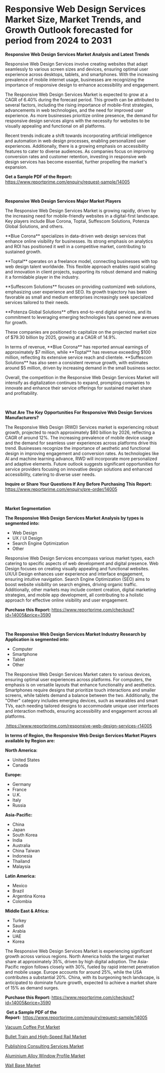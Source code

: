 <p><h1>Responsive Web Design Services Market Size, Market Trends, and Growth Outlook forecasted for period from 2024 to 2031</h1></p><p><strong>Responsive Web Design Services Market Analysis and Latest Trends</strong></p>
<p><p>Responsive Web Design Services involve creating websites that adapt seamlessly to various screen sizes and devices, ensuring optimal user experience across desktops, tablets, and smartphones. With the increasing prevalence of mobile internet usage, businesses are recognizing the importance of responsive design to enhance accessibility and engagement. </p><p>The Responsive Web Design Services Market is expected to grow at a CAGR of 6.40% during the forecast period. This growth can be attributed to several factors, including the rising importance of mobile-first strategies, advancements in web technologies, and the need for improved user experience. As more businesses prioritize online presence, the demand for responsive design services aligns with the necessity for websites to be visually appealing and functional on all platforms.</p><p>Recent trends indicate a shift towards incorporating artificial intelligence and automation in web design processes, enabling personalized user experiences. Additionally, there is a growing emphasis on accessibility features to cater to diverse audiences. As companies focus on improving conversion rates and customer retention, investing in responsive web design services has become essential, further propelling the market's expansion.</p></p>
<p><strong>Get a Sample PDF of the Report:&nbsp;</strong> <a href="https://www.reportprime.com/enquiry/request-sample/14005?utm_campaign=1113&utm_medium=2&utm_source=Github&utm_content=ia&utm_term=29112024&utm_id=responsive-web-design-services">https://www.reportprime.com/enquiry/request-sample/14005</a></p>
<p>&nbsp;</p>
<p><strong>Responsive Web Design Services Major Market Players</strong></p>
<p><p>The Responsive Web Design Services Market is growing rapidly, driven by the increasing need for mobile-friendly websites in a digital-first landscape. Key players include Blue Corona, Toptal, Suffescom Solutions, Potenza Global Solutions, and others.</p><p>**Blue Corona** specializes in data-driven web design services that enhance online visibility for businesses. Its strong emphasis on analytics and ROI has positioned it well in a competitive market, contributing to sustained growth. </p><p>**Toptal** operates on a freelance model, connecting businesses with top web design talent worldwide. This flexible approach enables rapid scaling and innovation in client projects, supporting its robust demand and making it a formidable player in the industry.</p><p>**Suffescom Solutions** focuses on providing customized web solutions, emphasizing user experience and SEO. Its growth trajectory has been favorable as small and medium enterprises increasingly seek specialized services tailored to their needs.</p><p>**Potenza Global Solutions** offers end-to-end digital services, and its commitment to leveraging emerging technologies has opened new avenues for growth. </p><p>These companies are positioned to capitalize on the projected market size of $79.30 billion by 2025, growing at a CAGR of 14.9%. </p><p>In terms of revenue, **Blue Corona** has reported annual earnings of approximately $7 million, while **Toptal** has revenue exceeding $100 million, reflecting its extensive service reach and clientele. **Suffescom Solutions** has also seen a consistent revenue growth, with estimates around $5 million, driven by increasing demand in the small business sector.</p><p>Overall, the competition in the Responsive Web Design Services Market will intensify as digitalization continues to expand, prompting companies to innovate and enhance their service offerings for sustained market share and profitability.</p></p>
<p>&nbsp;</p>
<p><strong>What Are The Key Opportunities For Responsive Web Design Services Manufacturers?</strong></p>
<p><p>The Responsive Web Design (RWD) Services market is experiencing robust growth, projected to reach approximately $80 billion by 2026, reflecting a CAGR of around 12%. The increasing prevalence of mobile device usage and the demand for seamless user experiences across platforms drive this trend. Businesses recognize the importance of aesthetic and functional design in improving engagement and conversion rates. As technologies like AI and machine learning advance, RWD will incorporate more personalized and adaptive elements. Future outlook suggests significant opportunities for service providers focusing on innovative design solutions and enhanced accessibility, catering to diverse user needs.</p></p>
<p><strong>Inquire or Share Your Questions If Any Before Purchasing This Report:</strong> <a href="https://www.reportprime.com/enquiry/pre-order/14005?utm_campaign=1113&utm_medium=2&utm_source=Github&utm_content=ia&utm_term=29112024&utm_id=responsive-web-design-services">https://www.reportprime.com/enquiry/pre-order/14005</a></p>
<p>&nbsp;</p>
<p><strong>Market Segmentation</strong></p>
<p><strong>The Responsive Web Design Services Market Analysis by types is segmented into:</strong></p>
<p><ul><li>Web Design</li><li>UX / UI Design</li><li>Search Engine Optimization</li><li>Other</li></ul></p>
<p><p>Responsive Web Design Services encompass various market types, each catering to specific aspects of web development and digital presence. Web Design focuses on creating visually appealing and functional websites. UX/UI Design enhances user experience and interface engagement, ensuring intuitive navigation. Search Engine Optimization (SEO) aims to boost website visibility on search engines, driving organic traffic. Additionally, other markets may include content creation, digital marketing strategies, and mobile app development, all contributing to a holistic approach for effective online visibility and user engagement.</p></p>
<p><strong>Purchase this Report:&nbsp;</strong><a href="https://www.reportprime.com/checkout?id=14005&price=3590&utm_campaign=1113&utm_medium=2&utm_source=Github&utm_content=ia&utm_term=29112024&utm_id=responsive-web-design-services">https://www.reportprime.com/checkout?id=14005&price=3590</a></p>
<p>&nbsp;</p>
<p><strong>The Responsive Web Design Services Market Industry Research by Application is segmented into:</strong></p>
<p><ul><li>Computer</li><li>Smartphone</li><li>Tablet</li><li>Other</li></ul></p>
<p><p>The Responsive Web Design Services Market caters to various devices, ensuring optimal user experiences across platforms. For computers, the emphasis is on versatile layouts that enhance functionality and aesthetics. Smartphones require designs that prioritize touch interactions and smaller screens, while tablets demand a balance between the two. Additionally, the "Other" category includes emerging devices, such as wearables and smart TVs, each needing tailored designs to accommodate unique user interfaces and interaction methods, ensuring accessibility and engagement across all platforms.</p></p>
<p><a href="https://www.reportprime.com/responsive-web-design-services-r14005?utm_campaign=1113&utm_medium=2&utm_source=Github&utm_content=ia&utm_term=29112024&utm_id=responsive-web-design-services">&nbsp;https://www.reportprime.com/responsive-web-design-services-r14005</a></p>
<p><strong>In terms of Region, the Responsive Web Design Services Market Players available by Region are:</strong></p>
<p>
    <p> <strong> North America: </strong>
        <ul>
            <li>United States</li>
            <li>Canada</li>
        </ul>
        </p> 
    <p> <strong> Europe: </strong>
        <ul>
            <li>Germany</li>
            <li>France</li>
            <li>U.K.</li>
            <li>Italy</li>
            <li>Russia</li>
        </ul>
        </p> 
    <p> <strong> Asia-Pacific: </strong>
        <ul>
            <li>China</li>
            <li>Japan</li>
            <li>South Korea</li>
            <li>India</li>
            <li>Australia</li>
            <li>China Taiwan</li>
            <li>Indonesia</li>
            <li>Thailand</li>
            <li>Malaysia</li>
        </ul>
        </p> 
    <p> <strong> Latin America: </strong>
        <ul>
            <li>Mexico</li>
            <li>Brazil</li>
            <li>Argentina Korea</li>
            <li>Colombia</li>
        </ul>
        </p> 
    <p> <strong> Middle East & Africa: </strong>
        <ul>
            <li>Turkey</li>
            <li>Saudi</li>
            <li>Arabia</li>
            <li>UAE</li>
            <li>Korea</li>
        </ul>
    </p>
    </p>
<p><p>The Responsive Web Design Services Market is experiencing significant growth across various regions. North America holds the largest market share at approximately 35%, driven by high digital adoption. The Asia-Pacific region follows closely with 30%, fueled by rapid internet penetration and mobile usage. Europe accounts for around 25%, while the USA contributes a substantial 20%. China, with its burgeoning tech landscape, is anticipated to dominate future growth, expected to achieve a market share of 15% as demand surges.</p></p>
<p><strong>Purchase this Report: </strong><a href="https://www.reportprime.com/checkout?id=14005&price=3590&utm_campaign=1113&utm_medium=2&utm_source=Github&utm_content=ia&utm_term=29112024&utm_id=responsive-web-design-services">https://www.reportprime.com/checkout?id=14005&price=3590</a></p>
<p>&nbsp;<strong>Get a Sample PDF of the Report:&nbsp;&nbsp;</strong><a href="https://www.reportprime.com/enquiry/request-sample/14005?utm_campaign=1113&utm_medium=2&utm_source=Github&utm_content=ia&utm_term=29112024&utm_id=responsive-web-design-services">https://www.reportprime.com/enquiry/request-sample/14005</a></p>
<p><strong></strong></p>
<p><p><a href="https://www.linkedin.com/pulse/detailed-report-thesize-dynamics-expected-growth-78-cagrof-vacuum-j7bff?utm_campaign=1113&utm_medium=2&utm_source=Github&utm_content=ia&utm_term=29112024&utm_id=responsive-web-design-services">Vacuum Coffee Pot Market</a></p><p><a href="https://issuu.com/reportprime-2/docs/bullet-train-and-high-speed-rail-market-size-2030.?utm_campaign=1113&utm_medium=2&utm_source=Github&utm_content=ia&utm_term=29112024&utm_id=responsive-web-design-services">Bullet Train and High-Speed Rail Market</a></p><p><a href="https://github.com/GenaGaines34/Market-Research-Report-List-1/blob/main/publishing-consulting-services-market.md?utm_campaign=1113&utm_medium=2&utm_source=Github&utm_content=ia&utm_term=29112024&utm_id=responsive-web-design-services">Publishing Consulting Services Market</a></p><p><a href="https://issuu.com/reportprime-2/docs/aluminium-alloy-window-profile-market-size-2030.pp?utm_campaign=1113&utm_medium=2&utm_source=Github&utm_content=ia&utm_term=29112024&utm_id=responsive-web-design-services">Aluminium Alloy Window Profile Market</a></p><p><a href="https://www.linkedin.com/pulse/latest-market-analysis-shows-wall-base-poised-grow-cagr-9-from-a0ykf?utm_campaign=1113&utm_medium=2&utm_source=Github&utm_content=ia&utm_term=29112024&utm_id=responsive-web-design-services">Wall Base Market</a></p></p>